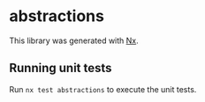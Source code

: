 # abstractions

This library was generated with [Nx](https://nx.dev).

## Running unit tests

Run `nx test abstractions` to execute the unit tests.


